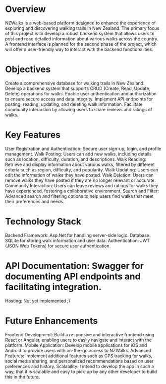 # Overview
NZWalks is a web-based platform designed to enhance the experience of exploring and discovering walking trails in New Zealand. The primary focus of this project is to develop a robust backend system that allows users to post and read detailed information about various walks across the country. A frontend interface is planned for the second phase of the project, which will offer a user-friendly way to interact with the backend functionalities.

# Objectives
Create a comprehensive database for walking trails in New Zealand.
Develop a backend system that supports CRUD (Create, Read, Update, Delete) operations for walks.
Enable user authentication and authorization to ensure secure access and data integrity.
Implement API endpoints for posting, reading, updating, and deleting walk information.
Facilitate community interaction by allowing users to share reviews and ratings of walks.

# Key Features
User Registration and Authentication: Secure user sign-up, login, and profile management.
Walk Posting: Users can add new walks, including details such as location, difficulty, duration, and descriptions.
Walk Reading: Retrieve and display information about various walks, filtered by different criteria such as region, difficulty, and popularity.
Walk Updating: Users can edit the information of walks they have posted.
Walk Deletion: Users can remove walks they have posted if they are no longer relevant or accurate.
Community Interaction: Users can leave reviews and ratings for walks they have experienced, fostering a collaborative environment.
Search and Filter: Advanced search and filtering options to help users find walks that meet their preferences and needs.

# Technology Stack
Backend Framework: Asp.Net for handling server-side logic.
Database: SQLite for storing walk information and user data.
Authentication: JWT (JSON Web Tokens) for secure user authentication.

# API Documentation: Swagger for documenting API endpoints and facilitating integration.
Hosting: Not yet implemented ;)

# Future Enhancements
Frontend Development: Build a responsive and interactive frontend using React or Angular, enabling users to easily navigate and interact with the platform.
Mobile Application: Develop mobile applications for iOS and Android to provide users with on-the-go access to NZWalks.
Advanced Features: Implement additional features such as GPS tracking for walks, social media sharing, and personalized recommendations based on user preferences and history.
Scalability: I intend to develop the app in such a way, that it is scalable and easy to pick-up by any other developer to build this in the future.
